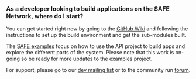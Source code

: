 ### As a developer looking to build applications on the SAFE Network, where do I start?

You can get started right now by going to the [GitHub Wiki](https://github.com/maidsafe/MaidSafe/wiki) and following the instructions to set up the build environment and get the sub-modules built.

The [SAFE examples](http://maidsafe.net/maidsafe-examples/) focus on how to use the API project to build apps and explore the different parts of the system. Please note that this work is on-going so be ready for more updates to the examples project.

For support, please go to our [dev mailing list](https://groups.google.com/forum/#!forum/maidsafe-development) or to the community run [forum](https://www.maidsafe.org/).
